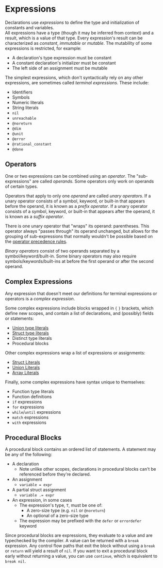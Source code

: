 # Expressions
Declarations use _expressions_ to define the type and initialization of constants and variables.  
All expressions have a type (though it may be inferred from context) and a result, which is a value of that type.  Every expression's result can be characterized as _constant_, _immutable_ or _mutable_.  The mutability of some expressions is restricted, for example:
* A declaration's type expression must be constant
* A constant declaration's initializer must be constant
* The left side of an assignment must be mutable

The simplest expressions, which don't syntactically rely on any other expressions, are sometimes called _terminal expressions_.  These include:
* Identifiers
* Symbols
* Numeric literals
* String literals
* `nil`
* `unreachable`
* `@noreturn`
* `@dim`
* `@unit`
* `@error`
* `@rational_constant`
* `@done`

## Operators
One or two expressions can be combined using an _operator_.  The "sub-expressions" are called _operands_.  Some operators only work on operands of certain types.  

Operators that apply to only one _operand_ are called _unary operators_.  If a unary operator consists of a symbol, keyword, or built-in that appears before the operand, it is known as a _prefix operator_.  If a unary operator consists of a symbol, keyword, or built-in that appears after the operand, it is known as a _suffix operator_.

There is one unary operator that "wraps" its operand: parentheses.  This operator always "passes through" its operand unchanged, but allows for the grouping of sub-expressions that normally wouldn't be possible based on the [operator precedence rules](#expression-precedence).

_Binary operators_ consist of two operands separated by a symbol/keyword/built-in.  Some binary operators may also require symbols/keywords/built-ins at before the first operand or after the second operand.

## Complex Expressions
Any expression that doesn't meet our definitions for terminal expressions or operators is a _complex expression_.

Some complex expressions include blocks wrapped in `{` `}` brackets, which define new scopes, and contain a list of declarations, and (possibly) fields or statements:
* [Union type literals](../unions/index.md#type-literals)
* [Struct type literals](../structs/index.md#type-literals)
* Distinct type literals
* Procedural blocks

Other complex expressions wrap a list of expressions or assignments:
* [Struct Literals](../structs/literals.md)
* [Union Literals](../unions/literals.md)
* [Array Literals](../arrays/index.md#array-literals)

Finally, some complex expressions have syntax unique to themselves:
* Function type literals
* Function definitions
* `if` expressions
* `for` expressions
* `while`/`until` expressions
* `match` expressions
* `with` expressions

## Procedural Blocks
A procedural block contains an ordered list of statements.  A statement may be any of the following:
* A declaration
	* Note unlike other scopes, declarations in procedural blocks can't be referenced before they're declared.
* An assignment
	* `variable = expr`
* A partial struct assignment
	* `variable .= expr`
* An expression, in some cases
    * The expression's type, `T`, must be one of:
        * A zero-size type (e.g. `nil` or `@noreturn`)
		* An optional of a zero-size type
    * The expression may be prefixed with the `defer` or `errordefer` keyword

Since procedural blocks are expressions, they evaluate to a value and are typechecked by the compiler.
A value can be returned with a `break` expression.  Any control flow paths that exit the block without using a `break` or `return`
will yield a result of `nil`.  If you want to exit a procedural block early without returning a value, you can use `continue`, which is equivalent to `break nil`.
